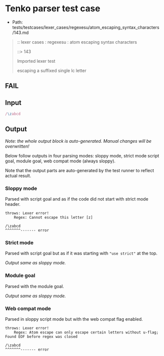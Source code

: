 # Tenko parser test case

- Path: tests/testcases/lexer_cases/regexesu/atom_escaping_syntax_characters/143.md

> :: lexer cases : regexesu : atom escaping syntax characters
>
> ::> 143
>
> Imported lexer test
>
> escaping a suffixed single lc letter

## FAIL

## Input

`````js
/\zabcd
`````

## Output

_Note: the whole output block is auto-generated. Manual changes will be overwritten!_

Below follow outputs in four parsing modes: sloppy mode, strict mode script goal, module goal, web compat mode (always sloppy).

Note that the output parts are auto-generated by the test runner to reflect actual result.

### Sloppy mode

Parsed with script goal and as if the code did not start with strict mode header.

`````
throws: Lexer error!
    Regex: Cannot escape this letter [z]

/\zabcd
^^^^^^^------- error
`````

### Strict mode

Parsed with script goal but as if it was starting with `"use strict"` at the top.

_Output same as sloppy mode._

### Module goal

Parsed with the module goal.

_Output same as sloppy mode._

### Web compat mode

Parsed in sloppy script mode but with the web compat flag enabled.

`````
throws: Lexer error!
    Regex: Atom escape can only escape certain letters without u-flag; Found EOF before regex was closed

/\zabcd
^^^^^^^------- error
`````

